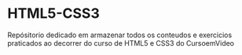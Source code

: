 # HTML5-CSS3

 Repósitorio dedicado em armazenar todos os conteudos e exercicios praticados ao decorrer do curso de HTML5 e CSS3 do CursoemVideo 
